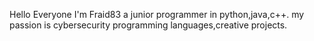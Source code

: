 Hello Everyone I'm Fraid83 a  junior programmer in python,java,c++.
my passion is cybersecurity programming languages,creative projects.

